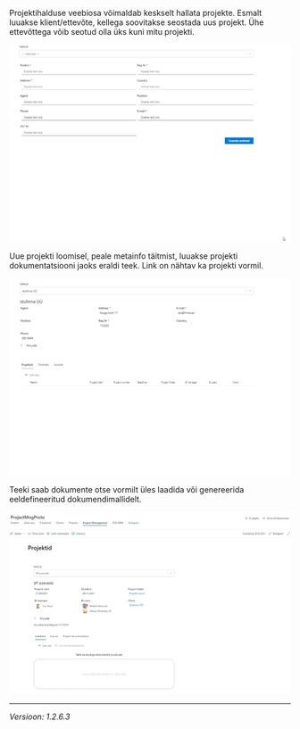 Projektihalduse veebiosa võimaldab keskselt hallata projekte. Esmalt luuakse klient/ettevõte, kellega soovitakse seostada uus projekt. Ühe ettevõttega võib seotud olla üks kuni mitu projekti.

![](images/projectManagement/createcompany.gif)

Uue projekti loomisel, peale metainfo täitmist, luuakse projekti dokumentatsiooni jaoks eraldi teek. Link on nähtav ka projekti vormil.

![](images/projectManagement/createproject.gif)

Teeki saab dokumente otse vormilt üles laadida või genereerida eeldefineeritud dokumendimallidelt.

![](images/projectManagement/createdocument.gif)

***
*Versioon: 1.2.6.3*
